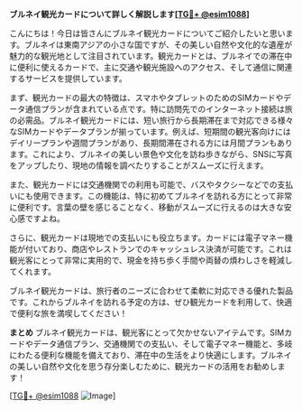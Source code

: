 **ブルネイ観光カードについて詳しく解説します[[TG💪+ @esim1088](https://t.me/s/esim1088)]**

こんにちは！今日は皆さんにブルネイ観光カードについてご紹介したいと思います。ブルネイは東南アジアの小さな国ですが、その美しい自然や文化的な遺産が魅力的な観光地として注目されています。観光カードとは、ブルネイでの滞在中に便利に使えるカードで、主に交通や観光施設へのアクセス、そして通信に関連するサービスを提供しています。

まず、観光カードの最大の特徴は、スマホやタブレットのためのSIMカードやデータ通信プランが含まれている点です。特に訪問先でのインターネット接続は旅の必需品。ブルネイ観光カードには、短い旅行から長期滞在まで対応できる様々なSIMカードやデータプランが揃っています。例えば、短期間の観光客向けにはデイリープランや週間プランがあり、長期間滞在される方には月間プランもあります。これにより、ブルネイの美しい景色や文化を訪ね歩きながら、SNSに写真をアップしたり、現地の情報を調べたりすることがスムーズに行えます。

また、観光カードには交通機関での利用も可能で、バスやタクシーなどでの支払いにも使用できます。この機能は、特に初めてブルネイを訪れる方にとって非常に便利です。言葉の壁を感じることなく、移動がスムーズに行えるのは大きな安心感ですよね。

さらに、観光カードは現地での支払いにも役立ちます。カードには電子マネー機能が付いており、商店やレストランでのキャッシュレス決済が可能です。これは観光客にとって非常に実用的で、現金を持ち歩く手間や両替の煩わしさを軽減してくれます。

ブルネイ観光カードは、旅行者のニーズに合わせて柔軟に対応できる優れた製品です。これからブルネイを訪れる予定の方は、ぜひ観光カードを利用して、快適で便利な旅を満喫してください！

**まとめ**
ブルネイ観光カードは、観光客にとって欠かせないアイテムです。SIMカードやデータ通信プラン、交通機関での支払い、そして電子マネー機能と、多岐にわたる便利な機能を備えており、滞在中の生活をより快適にします。ブルネイの美しい自然や文化を思う存分楽しむために、観光カードの活用をお勧めします！

[[TG💪+ @esim1088](https://t.me/s/esim1088) ![Image](https://i.postimg.cc/Y0z9fWf4/image.png)]